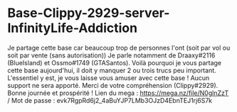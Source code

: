 # Base-Clippy-2929-server-InfinityLife-Addiction
Je partage cette base car beaucoup trop de personnes l'ont (soit par vol ou soit par vente (sans autorisation)) Je parle notamment de Draaxy#2116 (BlueIsland) et Ossmo#1749 (GTASantos). Voilà pourquoi je vous partage cette base aujourd'hui, il doit y manquer 2 ou trois trucs peu important. L'essentiel y est, je vous laisse vous amuser avec cette base ! Aucun support ne sera apporté. Merci de votre compréhension (Clippy#2929). Bonne journée et prospérité ! Lien du mega : https://mega.nz/file/N0glnZzT / Mot de passe : evk7RgpRd6j2_4aBuYJP7LMb3OJzD4EbnTEJ1rj6S7k
